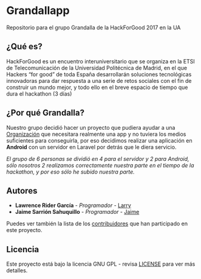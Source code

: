 # Grandallapp

Repositorio para el grupo Grandalla de la HackForGood 2017 en la UA

## ¿Qué es?

HackForGood es un encuentro interuniversitario que se organiza en la ETSI de Telecomunicación de la Universidad Politécnica de Madrid, en el que Hackers “for good” de toda España desarrollarán soluciones tecnológicas innovadoras para dar respuesta a una serie de retos sociales con el fin de construir un mundo mejor, y todo ello en el breve espacio de tiempo que dura el hackathon (3 días)

## ¿Por qué Grandalla?

Nuestro grupo decidió hacer un proyecto que pudiera ayudar a una [Organización](http://www.grandalla.cat/es/) que necesitara realmente una app y no tuviera los medios suficientes para conseguirla, por eso decidimos realizar una aplicación en **Android** con un servidor en Laravel por detrás que le diera servicio.

*El grupo de 6 personas se dividió en 4 para el servidor y 2 para Android, sólo nosotros 2 realizamos correctamente nuestra parte en el tiempo de la hackathon, y por eso sólo he subido nuestra parte.*

## Autores

* **Lawrence Rider García** - *Programador* - [Larry](http://www.larryrider.es)
* **Jaime Sarrión Sahuquillo** - *Programador* - [Jaime](https://github.com/JaimeSarrion)

Puedes ver también la lista de los [contribuidores](https://github.com/larryrider/Grandallapp/contributors) que han participado en este proyecto.

## Licencia

Este proyecto está bajo la licencia GNU GPL - revisa [LICENSE](LICENSE) para ver más detalles.